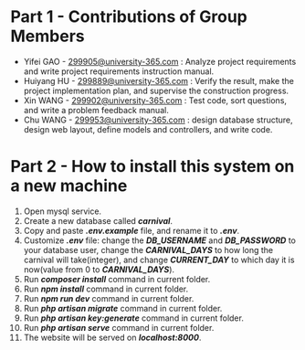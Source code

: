# Part 1 - Contributions of Group Members

* Yifei GAO - 299905@university-365.com : Analyze project requirements and write project requirements instruction manual.
* Huiyang HU - 299889@university-365.com : Verify the result, make the project implementation plan, and supervise the construction progress.
* Xin WANG - 	299902@university-365.com : Test code, sort questions, and write a problem feedback manual.
* Chu WANG - 299953@university-365.com : design database structure, design web layout, define models and controllers, and write code.

# Part 2 - How to install this system on a new machine

1. Open mysql service.
2. Create a new database called ***carnival***.
3. Copy and paste ***.env.example*** file, and rename it to ***.env***.
4. Customize ***.env*** file: change the ***DB_USERNAME*** and ***DB_PASSWORD*** to your database user, change the ***CARNIVAL_DAYS*** to how long the carnival will take(integer), and change ***CURRENT_DAY*** to which day it is now(value from 0 to ***CARNIVAL_DAYS***).
5. Run ***composer install*** command in current folder.
6. Run ***npm install*** command in current folder.
7. Run ***npm run dev*** command in current folder.
8. Run ***php artisan migrate*** command in current folder.
9. Run ***php artisan key:generate*** command in current folder.
10. Run ***php artisan serve*** command in current folder.
11. The website will be served on ***localhost:8000***.
